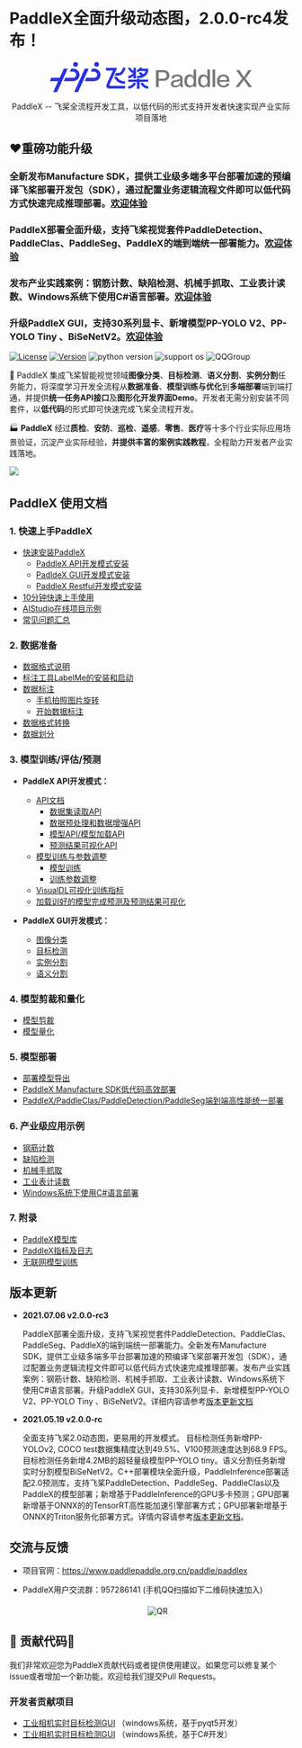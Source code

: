 # PaddleX全面升级动态图，2.0.0-rc4发布！



<p align="center">
  <img src="./docs/gui/images/paddlex.png" width="360" height ="55" alt="PaddleX" align="middle" />
</p>
 <p align= "center"> PaddleX -- 飞桨全流程开发工具，以低代码的形式支持开发者快速实现产业实际项目落地 </p>

## :heart:重磅功能升级
### 全新发布Manufacture SDK，提供工业级多端多平台部署加速的预编译飞桨部署开发包（SDK），通过配置业务逻辑流程文件即可以低代码方式快速完成推理部署。[欢迎体验](./deploy/cpp/docs/manufacture_sdk)

### PaddleX部署全面升级，支持飞桨视觉套件PaddleDetection、PaddleClas、PaddleSeg、PaddleX的端到端统一部署能力。[欢迎体验](./deploy/cpp)


### 发布产业实践案例：钢筋计数、缺陷检测、机械手抓取、工业表计读数、Windows系统下使用C#语言部署。[欢迎体验](./examples)

### 升级PaddleX GUI，支持30系列显卡、新增模型PP-YOLO V2、PP-YOLO Tiny 、BiSeNetV2。[欢迎体验](https://github.com/PaddlePaddle/PaddleX/blob/develop/docs/install.md#2-padldex-gui%E5%BC%80%E5%8F%91%E6%A8%A1%E5%BC%8F%E5%AE%89%E8%A3%85)

[![License](https://img.shields.io/badge/license-Apache%202-red.svg)](LICENSE) [![Version](https://img.shields.io/github/release/PaddlePaddle/PaddleX.svg)](https://github.com/PaddlePaddle/PaddleX/releases) ![python version](https://img.shields.io/badge/python-3.6+-orange.svg) ![support os](https://img.shields.io/badge/os-linux%2C%20win%2C%20mac-yellow.svg)
 ![QQGroup](https://img.shields.io/badge/QQ_Group-1045148026-52B6EF?style=social&logo=tencent-qq&logoColor=000&logoWidth=20)

:hugs: PaddleX 集成飞桨智能视觉领域**图像分类**、**目标检测**、**语义分割**、**实例分割**任务能力，将深度学习开发全流程从**数据准备**、**模型训练与优化**到**多端部署**端到端打通，并提供**统一任务API接口**及**图形化开发界面Demo**。开发者无需分别安装不同套件，以**低代码**的形式即可快速完成飞桨全流程开发。

:factory: **PaddleX** 经过**质检**、**安防**、**巡检**、**遥感**、**零售**、**医疗**等十多个行业实际应用场景验证，沉淀产业实际经验，**并提供丰富的案例实践教程**，全程助力开发者产业实践落地。

![](../docs/gui/images/paddlexoverview.png)


## PaddleX 使用文档


### 1. 快速上手PaddleX

* [快速安装PaddleX](./docs/install.md)
  * [PaddleX API开发模式安装](./docs/install.md#1-paddlex-api开发模式安装)
  * [PadldeX GUI开发模式安装](./docs/install.md#2-padldex-gui开发模式安装)
  * [PaddleX Restful开发模式安装](./docs/install.md#3-paddlex-restful开发模式安装)
* [10分钟快速上手使用](./docs/quick_start.md)
* [AIStudio在线项目示例](https://aistudio.baidu.com/aistudio/projectdetail/2159977)
* [常见问题汇总](./docs/FAQ/FAQ.md)


### 2. 数据准备

* [数据格式说明](./docs/data/format/README.md)
* [标注工具LabelMe的安装和启动](./docs/data/annotation/labelme.md)
* [数据标注](./docs/data/annotation/README.md)
  * [手机拍照图片旋转](./docs/data/annotation/README.md)
  * [开始数据标注](./docs/data/annotation/README.md)
* [数据格式转换](./docs/data/convert.md)
* [数据划分](./docs/data/split.md)


### 3. 模型训练/评估/预测

* **PaddleX API开发模式：**

    * [API文档](./docs/apis)
      * [数据集读取API](./docs/apis/datasets.md)
      * [数据预处理和数据增强API](./docs/apis/transforms/transforms.md)
      * [模型API/模型加载API](./docs/apis/models/README.md)
      * [预测结果可视化API](./docs/apis/visualize.md)
    * [模型训练与参数调整](tutorials/train)
      * [模型训练](tutorials/train)
      * [训练参数调整](./docs/parameters.md)
    * [VisualDL可视化训练指标](./docs/visualdl.md)
    * [加载训好的模型完成预测及预测结果可视化](./docs/apis/prediction.md)

* **PaddleX GUI开发模式：**

    - [图像分类](https://www.bilibili.com/video/BV1nK411F7J9?from=search&seid=3068181839691103009)
    - [目标检测](https://www.bilibili.com/video/BV1HB4y1A73b?from=search&seid=3068181839691103009)
    - [实例分割](https://www.bilibili.com/video/BV1M44y1r7s6?from=search&seid=3068181839691103009)
    - [语义分割](https://www.bilibili.com/video/BV1qQ4y1Z7co?from=search&seid=3068181839691103009)


### 4. 模型剪裁和量化

- [模型剪裁](tutorials/slim/prune)
- [模型量化](tutorials/slim/quantize)

### 5. 模型部署

- [部署模型导出](./docs/apis/export_model.md)
- [PaddleX Manufacture SDK低代码高效部署](./deploy/cpp/docs/manufacture_sdk)
- [PaddleX/PaddleClas/PaddleDetection/PaddleSeg端到端高性能统一部署](./deploy/cpp)

### 6. 产业级应用示例

- [钢筋计数](examples/rebar_count)
- [缺陷检测](examples/defect_detection)
- [机械手抓取](examples/robot_grab)
- [工业表计读数](examples/meter_reader)
- [Windows系统下使用C#语言部署](examples/C%23_deploy)

### 7. 附录

- [PaddleX模型库](./docs/appendix/model_zoo.md)
- [PaddleX指标及日志](./docs/appendix/metrics.md)
- [无联网模型训练](./docs/how_to_offline_run.md)

## 版本更新

- **2021.07.06 v2.0.0-rc3**

  PaddleX部署全面升级，支持飞桨视觉套件PaddleDetection、PaddleClas、PaddleSeg、PaddleX的端到端统一部署能力。全新发布Manufacture SDK，提供工业级多端多平台部署加速的预编译飞桨部署开发包（SDK），通过配置业务逻辑流程文件即可以低代码方式快速完成推理部署。发布产业实践案例：钢筋计数、缺陷检测、机械手抓取、工业表计读数、Windows系统下使用C#语言部署。升级PaddleX GUI，支持30系列显卡、新增模型PP-YOLO V2、PP-YOLO Tiny 、BiSeNetV2。详细内容请参考[版本更新文档](./docs/CHANGELOG.md)

- **2021.05.19 v2.0.0-rc**

  全面支持飞桨2.0动态图，更易用的开发模式。 目标检测任务新增PP-YOLOv2, COCO test数据集精度达到49.5%、V100预测速度达到68.9 FPS。目标检测任务新增4.2MB的超轻量级模型PP-YOLO tiny。语义分割任务新增实时分割模型BiSeNetV2。C++部署模块全面升级，PaddleInference部署适配2.0预测库，支持飞桨PaddleDetection、PaddleSeg、PaddleClas以及PaddleX的模型部署；新增基于PaddleInference的GPU多卡预测；GPU部署新增基于ONNX的的TensorRT高性能加速引擎部署方式；GPU部署新增基于ONNX的Triton服务化部署方式。详情内容请参考[版本更新文档](./docs/CHANGELOG.md)。


## 交流与反馈

- 项目官网：https://www.paddlepaddle.org.cn/paddle/paddlex

- PaddleX用户交流群：957286141 (手机QQ扫描如下二维码快速加入)  

  <p align="center">
    <img src="./docs/gui/images/QR2.jpg" width="250" height ="360" alt="QR" align="middle" />
  </p>


## :hugs: 贡献代码:hugs:

我们非常欢迎您为PaddleX贡献代码或者提供使用建议。如果您可以修复某个issue或者增加一个新功能，欢迎给我们提交Pull Requests。

### 开发者贡献项目

* [工业相机实时目标检测GUI](https://github.com/xmy0916/SoftwareofIndustrialCameraUsePaddle)
（windows系统，基于pyqt5开发）
* [工业相机实时目标检测GUI](https://github.com/LiKangyuLKY/PaddleXCsharp)
（windows系统，基于C#开发）
